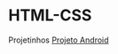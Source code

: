 # HTML-CSS
 
Projetinhos
<a href="https://houllp.github.io/HTML-CSS/Projetos/Curso em Vídeo/Projeto 1/">Projeto Android</a>
